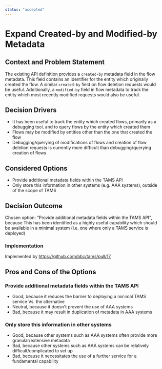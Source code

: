 ```yaml
---
status: "accepted"
---
```

# Expand Created-by and Modified-by Metadata

## Context and Problem Statement

The existing API definition provides a `created-by` metadata field in the flow metadata.
This field contains an identifier for the entity which originally created the flow.
A similar `created-by` field on flow deletion requests would be useful.
Additionally, a `modified-by` field in flow metadata to track the entity which most recently modified requests would also be useful.

## Decision Drivers

* It has been useful to track the entity which created flows, primarily as a debugging tool, and to query flows by the entity which created them
* Flows may be modified by entities other than the one that created the flow
* Debugging/querying of modifications of flows and creation of flow deletion requests is currently more difficult than debugging/querying creation of flows

## Considered Options

* Provide additional metadata fields within the TAMS API
* Only store this information in other systems (e.g. AAA systems), outside of the scope of TAMS

## Decision Outcome

Chosen option: "Provide additional metadata fields within the TAMS API", because
This has been identified as a highly useful capability which should be available in a minimal system (i.e. one where only a TAMS service is deployed)

### Implementation

Implemented by https://github.com/bbc/tams/pull/17

## Pros and Cons of the Options

### Provide additional metadata fields within the TAMS API

* Good, because it reduces the barrier to deploying a minimal TAMS service Vs. the alternative
* Neutral, because it doesn't prevent the use of AAA systems
* Bad, because it may result in duplication of metadata in AAA systems

### Only store this information in other systems

* Good, because other systems such as AAA systems often provide more granular/extensive metadata
* Bad, because other systems such as AAA systems can be relatively difficult/complicated to set up
* Bad, because it necessitates the use of a further service for a fundamental capability
